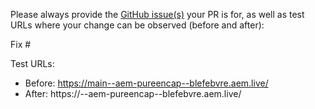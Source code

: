 Please always provide the [GitHub issue(s)](../issues) your PR is for, as well as test URLs where your change can be observed (before and after):

Fix #<gh-issue-id>

Test URLs:
- Before: https://main--aem-pureencap--blefebvre.aem.live/
- After: https://<branch>--aem-pureencap--blefebvre.aem.live/
